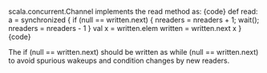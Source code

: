 scala.concurrent.Channel implements the read method as:
{code}
  def read: a = synchronized {
    if (null == written.next) {
      nreaders = nreaders + 1; wait(); nreaders = nreaders - 1
    }
    val x = written.elem
    written = written.next
    x
  }
{code}

The if (null == written.next) should be written as while (null == written.next) to avoid spurious wakeups and condition changes by new readers.
